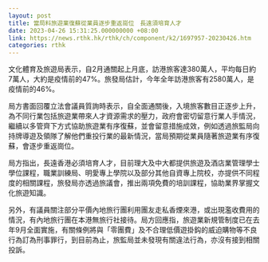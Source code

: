 ```yaml
---
layout: post
title: 當局料旅遊業復蘇從業員逐步重返崗位　長遠須培育人才
date: 2023-04-26 15:31:25.000000000 +08:00
link: https://news.rthk.hk/rthk/ch/component/k2/1697957-20230426.htm
categories: rthk
---
```


文化體育及旅遊局表示，自2月通關起上月底，訪港旅客達380萬人，平均每日約7萬人，大約是疫情前的47%。旅發局估計，今年全年訪港旅客有2580萬人，是疫情前的46%。

局方書面回覆立法會議員質詢時表示，自全面通關後，入境旅客數目正逐步上升，為不同行業包括旅遊業帶來人才資源需求的壓力，政府會密切留意行業人手情況，繼續以多管齊下方式協助旅遊業有序復蘇，並會留意措施成效，例如透過旅監局向持牌導遊及領隊了解他們重投行業的最新情況，當局預期從業員隨著旅遊業有序復蘇，會逐步重返崗位。

局方指出，長遠香港必須培育人才，目前理大及中大都提供旅遊及酒店業管理學士學位課程，職業訓練局、明愛專上學院以及部分其他自資專上院校，亦提供不同程度的相關課程，旅發局亦透過旅議會，推出兩項免費的培訓課程，協助業界掌握文化旅遊知識。

另外，有議員關注部分平價內地旅行團利用團友走私香煙來港，或出現濫收費用的情況，有內地旅行團在本港無旅行社接待。局方回應指，旅遊業新規管制度已在去年9月全面實施，有關條例將與「零團費」及不合理低價遊掛鈎的威迫購物等不良行為訂為刑事罪行，到目前為止，旅監局並未發現有關違法行為，亦沒有接到相關投訴。
